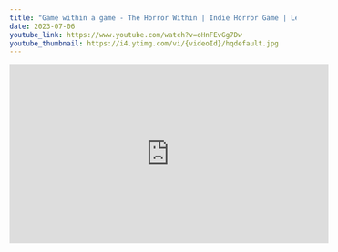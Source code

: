 ```yaml
---
title: "Game within a game - The Horror Within | Indie Horror Game | Let's Play"
date: 2023-07-06
youtube_link: https://www.youtube.com/watch?v=oHnFEvGg7Dw
youtube_thumbnail: https://i4.ytimg.com/vi/{videoId}/hqdefault.jpg
---
```

<iframe width="560" height="315" src="https://www.youtube.com/embed/oHnFEvGg7Dw" title="Game within a game - The Horror Within | Indie Horror Game | Let's Play" frameborder="0" allow="accelerometer; autoplay; clipboard-write; encrypted-media; gyroscope; picture-in-picture; web-share" allowfullscreen></iframe>
